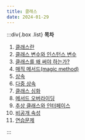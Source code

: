 ```yaml
---
title: 클래스
date: 2024-01-29
---
```


:::div{.box .list}
**목차**

1. [클래스란](/python/chapter09/09-1)
2. [클래스 변수와 인스턴스 변수](/python/chapter09/09-2)
3. [클래스를 왜 써야 하는가?](/python/chapter09/09-3)
4. [매직 메서드(magic method)](/python/chapter09/09-4)
5. [상속](/python/chapter09/09-5)
6. [다중 상속](/python/chapter09/09-6)
7. [클래스 심화](/python/chapter09/09-7)
8. [메서드 오버라이딩](/python/chapter09/09-8)
9. [추상 클래스와 인터페이스](/python/chapter09/09-9)
10. [비공개 속성](/python/chapter09/09-10)
11. [연습문제](/python/chapter09/09-11)

:::
